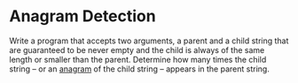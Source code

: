# Anagram Detection

Write a program that accepts two arguments, a parent and a child string that are
guaranteed to be never empty and the child is always of the same length or
smaller than the parent. Determine how many times the child string – or an
[anagram] of the child string – appears in the parent string.

[anagram]: https://en.wikipedia.org/wiki/Anagram
